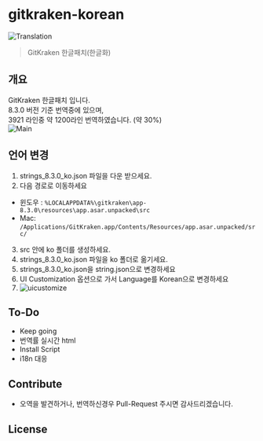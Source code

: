 # gitkraken-korean
![Translation](https://img.shields.io/badge/Translation-31%25-green)
> GitKraken 한글패치(한글화)


## 개요

GitKraken 한글패치 입니다.  
8.3.0 버전 기준 번역중에 있으며,  
3921 라인중 약 1200라인 번역하였습니다. (약 30%)  
![Main](https://raw.githubusercontent.com/shblue21/gitkraken-korean/main/images/main.png)



## 언어 변경

1. strings_8.3.0_ko.json 파일을 다운 받으세요.
2. 다음 경로로 이동하세요
  - 윈도우 : `%LOCALAPPDATA%\gitkraken\app-8.3.0\resources\app.asar.unpacked\src`
  - Mac: `/Applications/GitKraken.app/Contents/Resources/app.asar.unpacked/src/`
3. src 안에 ko 폴더를 생성하세요.
4. strings_8.3.0_ko.json 파일을 ko 폴더로 옮기세요.
5. strings_8.3.0_ko.json을 string.json으로 변경하세요
6. UI Customization 옵션으로 가서 Language를 Korean으로 변경하세요
7. ![uicustomize](https://raw.githubusercontent.com/shblue21/gitkraken-korean/main/images/uicustomize.png)
  
  
<!--   - Linux : ~/.gitkraken/themes  -->


## To-Do

- Keep going
- 번역률 실시간 html
- Install Script
- i18n 대응

## Contribute

- 오역을 발견하거나, 번역하신경우 Pull-Request 주시면 감사드리겠습니다.

## License
